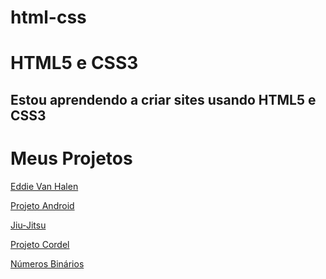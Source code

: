 # html-css
 
<h1>HTML5 e CSS3</h1>

<h2>Estou aprendendo a criar sites usando HTML5 e CSS3</h2>

<h1>Meus Projetos</h1>

<a href="https://jonasnunes.github.io/html-css/exemplos/evh/index.html" target="_blank">Eddie Van Halen</a>

<a href="https://jonasnunes.github.io/html-css/exemplos/projeto-android/android.html" target="_blank">Projeto Android</a>

<a href="https://jonasnunes.github.io/html-css/exemplos/Jiu-Jitsu/index.html">Jiu-Jitsu</a>

<a href="https://jonasnunes.github.io/html-css/exemplos/projeto-cordel/index.html">Projeto Cordel</a>

<a href="https://jonasnunes.github.io/html-css/exemplos/binarios/index.html">Números Binários</a>
